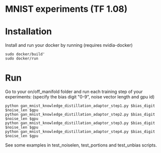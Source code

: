 # MNIST experiments (TF 1.08)
# Installation
Install and run your docker by running (requires nvidia-docker)
```
sudo docker/build'
sudo docker/run
```
# Run
Go to your on/off_manifold folder and run each training step of your experiments:
(specify the bias digit "0-9", noise vector length and gpu id)
```
python gan_mnist_knowledge_distillation_adaptor_step1.py $bias_digit $noise_len $gpu
python gan_mnist_knowledge_distillation_adaptor_step2.py $bias_digit $noise_len $gpu
python gan_mnist_knowledge_distillation_adaptor_step3.py $bias_digit $noise_len $gpu
python gan_mnist_knowledge_distillation_adaptor_step4.py $bias_digit $noise_len $gpu
```
See some examples in test_noiselen, test_portions and test_unbias scripts.
